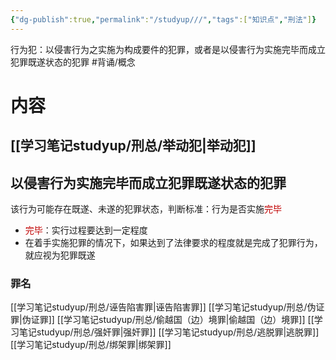 ```yaml
---
{"dg-publish":true,"permalink":"/studyup///","tags":["知识点","刑法"]}
---
```


行为犯：以侵害行为之实施为构成要件的犯罪，或者是以侵害行为实施完毕而成立犯罪既遂状态的犯罪 #背诵/概念 
# 内容
## [[学习笔记studyup/刑总/举动犯\|举动犯]]
## 以侵害行为实施完毕而成立犯罪既遂状态的犯罪
该行为可能存在既遂、未遂的犯罪状态，判断标准：行为是否实施<font color="#c00000">完毕</font>
- <font color="#c00000">完毕</font>：实行过程要达到一定程度
- 在着手实施犯罪的情况下，如果达到了法律要求的程度就是完成了犯罪行为，就应视为犯罪既遂
### 罪名
[[学习笔记studyup/刑总/诬告陷害罪\|诬告陷害罪]]
[[学习笔记studyup/刑总/伪证罪\|伪证罪]]
[[学习笔记studyup/刑总/偷越国（边）境罪\|偷越国（边）境罪]]
[[学习笔记studyup/刑总/强奸罪\|强奸罪]]
[[学习笔记studyup/刑总/逃脱罪\|逃脱罪]]
[[学习笔记studyup/刑总/绑架罪\|绑架罪]]
